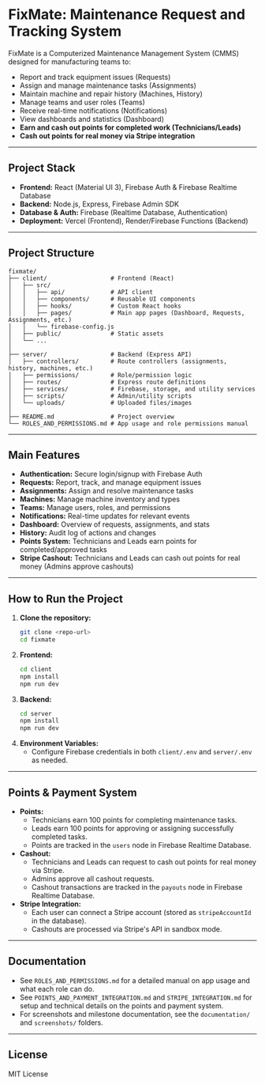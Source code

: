 # FixMate: Maintenance Request and Tracking System

FixMate is a Computerized Maintenance Management System (CMMS) designed for manufacturing teams to:

- Report and track equipment issues (Requests)
- Assign and manage maintenance tasks (Assignments)
- Maintain machine and repair history (Machines, History)
- Manage teams and user roles (Teams)
- Receive real-time notifications (Notifications)
- View dashboards and statistics (Dashboard)
- **Earn and cash out points for completed work (Technicians/Leads)**
- **Cash out points for real money via Stripe integration**

---

## Project Stack

- **Frontend:** React (Material UI 3), Firebase Auth & Firebase Realtime Database
- **Backend:** Node.js, Express, Firebase Admin SDK
- **Database & Auth:** Firebase (Realtime Database, Authentication)
- **Deployment:** Vercel (Frontend), Render/Firebase Functions (Backend)

---

## Project Structure

```
fixmate/
├── client/                  # Frontend (React)
│   ├── src/
│   │   ├── api/             # API client
│   │   ├── components/      # Reusable UI components
│   │   ├── hooks/           # Custom React hooks
│   │   ├── pages/           # Main app pages (Dashboard, Requests, Assignments, etc.)
│   │   └── firebase-config.js
│   ├── public/              # Static assets
│   └── ...
│
├── server/                  # Backend (Express API)
│   ├── controllers/         # Route controllers (assignments, history, machines, etc.)
│   ├── permissions/         # Role/permission logic
│   ├── routes/              # Express route definitions
│   ├── services/            # Firebase, storage, and utility services
│   ├── scripts/             # Admin/utility scripts
│   └── uploads/             # Uploaded files/images
│
├── README.md                # Project overview
└── ROLES_AND_PERMISSIONS.md # App usage and role permissions manual
```

---

## Main Features

- **Authentication:** Secure login/signup with Firebase Auth
- **Requests:** Report, track, and manage equipment issues
- **Assignments:** Assign and resolve maintenance tasks
- **Machines:** Manage machine inventory and types
- **Teams:** Manage users, roles, and permissions
- **Notifications:** Real-time updates for relevant events
- **Dashboard:** Overview of requests, assignments, and stats
- **History:** Audit log of actions and changes
- **Points System:** Technicians and Leads earn points for completed/approved tasks
- **Stripe Cashout:** Technicians and Leads can cash out points for real money (Admins approve cashouts)

---

## How to Run the Project

1. **Clone the repository:**
   ```bash
   git clone <repo-url>
   cd fixmate
   ```
2. **Frontend:**
   ```bash
   cd client
   npm install
   npm run dev
   ```
3. **Backend:**
   ```bash
   cd server
   npm install
   npm run dev
   ```
4. **Environment Variables:**
   - Configure Firebase credentials in both `client/.env` and `server/.env` as needed.

---

## Points & Payment System

- **Points:**
  - Technicians earn 100 points for completing maintenance tasks.
  - Leads earn 100 points for approving or assigning successfully completed tasks.
  - Points are tracked in the `users` node in Firebase Realtime Database.
- **Cashout:**
  - Technicians and Leads can request to cash out points for real money via Stripe.
  - Admins approve all cashout requests.
  - Cashout transactions are tracked in the `payouts` node in Firebase Realtime Database.
- **Stripe Integration:**
  - Each user can connect a Stripe account (stored as `stripeAccountId` in the database).
  - Cashouts are processed via Stripe's API in sandbox mode.

---

## Documentation

- See `ROLES_AND_PERMISSIONS.md` for a detailed manual on app usage and what each role can do.
- See `POINTS_AND_PAYMENT_INTEGRATION.md` and `STRIPE_INTEGRATION.md` for setup and technical details on the points and payment system.
- For screenshots and milestone documentation, see the `documentation/` and `screenshots/` folders.

---

## License

MIT License
